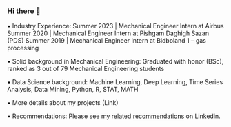 ### Hi there 👋

• Industry Experience:
Summer 2023 | Mechanical Engineer Intern at Airbus
Summer 2020 | Mechanical Engineer Intern at Pishgam Daghigh Sazan (PDS)
Summer 2019 | Mechanical Engineer Intern at Bidboland 1 – gas processing

• Solid background in Mechanical Engineering:
Graduated with honor (BSc), ranked as 3 out of 79 Mechanical Engineering students

• Data Science background:
Machine Learning, Deep Learning, Time Series Analysis, Data Mining, Python, R, STAT, MATH

• More details about my projects (Link)

• Recommendations:
Please see my related [recommendations](https://www.linkedin.com/in/m-ghadri/details/recommendations/?detailScreenTabIndex=0) on Linkedin.


<!--
**MohammadGhadri/MohammadGhadri** is a ✨ _special_ ✨ repository because its `README.md` (this file) appears on your GitHub profile.

Here are some ideas to get you started:

- 🔭 I’m currently working on ...
- 🌱 I’m currently learning ...
- 👯 I’m looking to collaborate on ...
- 🤔 I’m looking for help with ...
- 💬 Ask me about ...
- 📫 How to reach me: ...
- 😄 Pronouns: ...
- ⚡ Fun fact: ...
-->
